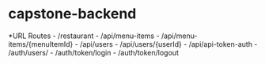 # capstone-backend
*URL Routes
    - /restaurant
    - /api/menu-items
    - /api/menu-items/{menuItemId}
    - /api/users
    - /api/users/{userId}
    - /api/api-token-auth
    - /auth/users/
    - /auth/token/login
    - /auth/token/logout

